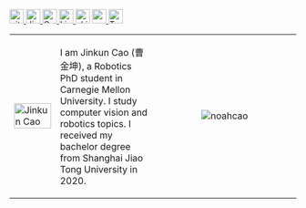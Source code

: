 <p> 
  <a href="https://github.com/noahcao?tab=followers"> <img src="https://img.shields.io/github/followers/noahcao?style=plastic" height="25px" alt="github follow" /> </a>
  <a href="http://www.jinkuncao.com"> <img src="https://img.shields.io/badge/My-Homepage-success" height="25px" alt="Jinkun Cao">
  <a href="https://scholar.google.com/citations?hl=en&user=xDtTbmQAAAAJ"><img src="https://img.shields.io/badge/scholar-4385FE.svg?&style=plastic&logo=google-scholar&logoColor=white" alt="Google Scholar" height="25px"> </a>
  <a href="https://www.linkedin.com/in/jinkun-cao-09470b105/"><img src="https://img.shields.io/badge/linkedin-006CAC.svg?&style=plastic&logo=linkedin&logoColor=white" height="25px" alt="LinkedIn"> </a>
  <a href="https://www.zhihu.com/people/herodan"><img src="https://img.shields.io/badge/Zhihu-0079FF.svg?style=plastic&logo=zhihu&logoColor=white" height="25px" alt="zhihu"></a>
  <a href="http://www.jinkuncao.com/static/CV.pdf"> <img src="https://img.shields.io/badge/-Resume-orange?style=plastic" height="25px"> </a>
  <a href="https://twitter.com/jinkuncao"><img src="https://img.shields.io/twitter/follow/jinkuncao" height="25px" alt="Twiiter"> </a>
</p> 


<table width="100%" cellspacing="12" margin="0" padding="0" cellpadding="0">
<tbody>
  <tr>
    <td width="16%">
        <a href="http://www.jinkuncao.com/static/img/photonew.bc798d3.jpg"><img alt="Jinkun Cao" src="http://www.jinkuncao.com/static/img/photonew.bc798d3.jpg" width="100%"></a>
    </td>
    <td>
    <p> 
        I am Jinkun Cao (曹金坤), a Robotics PhD student in Carnegie Mellon University. I study computer vision and robotics topics. I received my bachelor degree from Shanghai Jiao Tong University in 2020.
    </p>
    </td>
    <td width="50%" padding="0">
        <p align="middle" width="100%" padding="0"> <img src="https://github-readme-stats.vercel.app/api?username=noahcao&show_icons=true&include_all_commits=true&theme=vue&count_private=true" alt="noahcao" /> </p>
    </td>
   </tr>
</tbody>
</table>